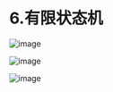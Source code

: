 # 6.有限状态机  


![image](https://user-images.githubusercontent.com/58176267/183642503-306ce0c2-0101-422a-a284-cbb2400e074e.png)  


![image](https://user-images.githubusercontent.com/58176267/183642684-9c6c5cab-5087-4acf-ad20-deff5d375f07.png)    

![image](https://user-images.githubusercontent.com/58176267/183642829-a35d1f2d-c188-4c1e-9acd-e157f3e3de0b.png)



